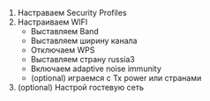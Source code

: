 1. Настраваем Security Profiles
2. Настраиваем WIFI
    - Выставляем Band
    - Выставляем ширину канала
    - Отключаем WPS
    - Выставляем страну russia3
    - Включаем adaptive noise immunity 
    - (optional) играемся с Tx power или странами
3. (optional) Настрой гостевую сеть